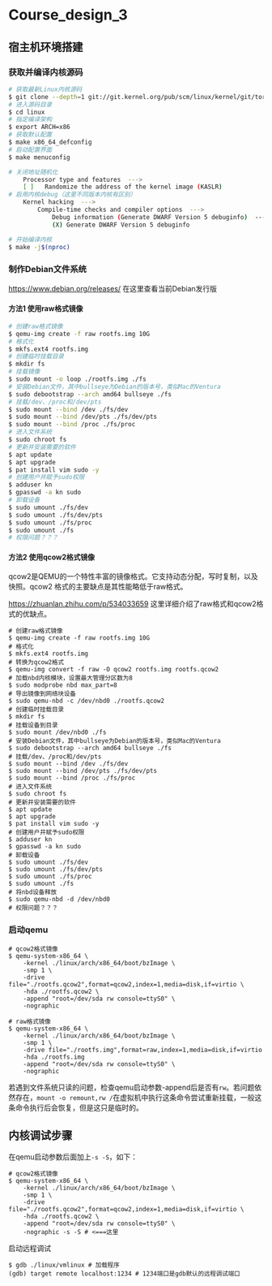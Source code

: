 # Course_design_3

## 宿主机环境搭建

### 获取并编译内核源码

```bash
# 获取最新Linux内核源码
$ git clone --depth=1 git://git.kernel.org/pub/scm/linux/kernel/git/torvalds/linux.git
# 进入源码目录
$ cd linux
# 指定编译架构
$ export ARCH=x86
# 获取默认配置
$ make x86_64_defconfig
# 启动配置界面
$ make menuconfig

# 关闭地址随机化
    Processor type and features  --->
    [ ]   Randomize the address of the kernel image (KASLR)
# 启用内核debug（这里不同版本内核有区别）
    Kernel hacking  --->
        Compile-time checks and compiler options  --->
            Debug information (Generate DWARF Version 5 debuginfo)  --->
            (X) Generate DWARF Version 5 debuginfo

# 开始编译内核
$ make -j$(nproc)
```

### 制作Debian文件系统

https://www.debian.org/releases/ 在这里查看当前Debian发行版

#### 方法1 使用raw格式镜像

```bash
# 创建raw格式镜像
$ qemu-img create -f raw rootfs.img 10G
# 格式化
$ mkfs.ext4 rootfs.img
# 创建临时挂载目录
$ mkdir fs
# 挂载镜像
$ sudo mount -o loop ./rootfs.img ./fs
# 安装Debian文件，其中bullseye为Debian的版本号，类似Mac的Ventura
$ sudo debootstrap --arch amd64 bullseye ./fs
# 挂载/dev、/proc和/dev/pts
$ sudo mount --bind /dev ./fs/dev
$ sudo mount --bind /dev/pts ./fs/dev/pts
$ sudo mount --bind /proc ./fs/proc
# 进入文件系统
$ sudo chroot fs
# 更新并安装需要的软件
$ apt update
$ apt upgrade
$ pat install vim sudo -y
# 创建用户并赋予sudo权限
$ adduser kn
$ gpasswd -a kn sudo
# 卸载设备
$ sudo umount ./fs/dev
$ sudo umount ./fs/dev/pts
$ sudo umount ./fs/proc
$ sudo umount ./fs
# 权限问题？？？
```

#### 方法2 使用qcow2格式镜像

qcow2是QEMU的一个特性丰富的镜像格式。它支持动态分配，写时复制，以及快照。qcow2 格式的主要缺点是其性能略低于raw格式。

https://zhuanlan.zhihu.com/p/534033659 这里详细介绍了raw格式和qcow2格式的优缺点。

```shell
# 创建raw格式镜像
$ qemu-img create -f raw rootfs.img 10G
# 格式化
$ mkfs.ext4 rootfs.img
# 转换为qcow2格式
$ qemu-img convert -f raw -O qcow2 rootfs.img rootfs.qcow2
# 加载nbd内核模块，设置最大管理分区数为8
$ sudo modprobe nbd max_part=8
# 导出镜像到网络块设备
$ sudo qemu-nbd -c /dev/nbd0 ./rootfs.qcow2
# 创建临时挂载目录
$ mkdir fs
# 挂载设备到目录
$ sudo mount /dev/nbd0 ./fs
# 安装Debian文件，其中bullseye为Debian的版本号，类似Mac的Ventura
$ sudo debootstrap --arch amd64 bullseye ./fs
# 挂载/dev、/proc和/dev/pts
$ sudo mount --bind /dev ./fs/dev
$ sudo mount --bind /dev/pts ./fs/dev/pts
$ sudo mount --bind /proc ./fs/proc
# 进入文件系统
$ sudo chroot fs
# 更新并安装需要的软件
$ apt update
$ apt upgrade
$ pat install vim sudo -y
# 创建用户并赋予sudo权限
$ adduser kn
$ gpasswd -a kn sudo
# 卸载设备
$ sudo umount ./fs/dev
$ sudo umount ./fs/dev/pts
$ sudo umount ./fs/proc
$ sudo umount ./fs
# 将nbd设备释放
$ sudo qemu-nbd -d /dev/nbd0
# 权限问题？？？
```

### 启动qemu

```shell
# qcow2格式镜像
$ qemu-system-x86_64 \
	-kernel ./linux/arch/x86_64/boot/bzImage \
	-smp 1 \
	-drive file="./rootfs.qcow2",format=qcow2,index=1,media=disk,if=virtio \
	-hda ./rootfs.qcow2 \
	-append "root=/dev/sda rw console=ttyS0" \
	-nographic

# raw格式镜像
$ qemu-system-x86_64 \
	-kernel ./linux/arch/x86_64/boot/bzImage \
	-smp 1 \
	-drive file="./rootfs.img",format=raw,index=1,media=disk,if=virtio
	-hda ./rootfs.img
	-append "root=/dev/sda rw console=ttyS0" \
	-nographic
```

若遇到文件系统只读的问题，检查qemu启动参数-append后是否有`rw`。若问题依然存在，`mount -o remount,rw /`在虚拟机中执行这条命令尝试重新挂载，一般这条命令执行后会恢复，但是这只是临时的。

## 内核调试步骤

在qemu启动参数后面加上`-s -S`，如下：

```shell
# qcow2格式镜像
$ qemu-system-x86_64 \
	-kernel ./linux/arch/x86_64/boot/bzImage \
	-smp 1 \
	-drive file="./rootfs.qcow2",format=qcow2,index=1,media=disk,if=virtio \
	-hda ./rootfs.qcow2 \
	-append "root=/dev/sda rw console=ttyS0" \
	-nographic -s -S # <===这里
```

启动远程调试

```shell
$ gdb ./linux/vmlinux # 加载程序
(gdb) target remote localhost:1234 # 1234端口是gdb默认的远程调试端口
```


